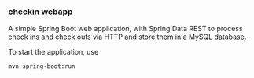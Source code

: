 ### checkin webapp

A simple Spring Boot web application, with Spring Data REST to process check ins and check outs via HTTP and store them in a MySQL database.

To start the application, use

    mvn spring-boot:run
    